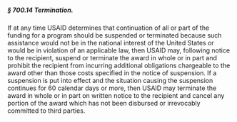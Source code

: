 ##### § 700.14 Termination. #####

If at any time USAID determines that continuation of all or part of the funding for a program should be suspended or terminated because such assistance would not be in the national interest of the United States or would be in violation of an applicable law, then USAID may, following notice to the recipient, suspend or terminate the award in whole or in part and prohibit the recipient from incurring additional obligations chargeable to the award other than those costs specified in the notice of suspension. If a suspension is put into effect and the situation causing the suspension continues for 60 calendar days or more, then USAID may terminate the award in whole or in part on written notice to the recipient and cancel any portion of the award which has not been disbursed or irrevocably committed to third parties.